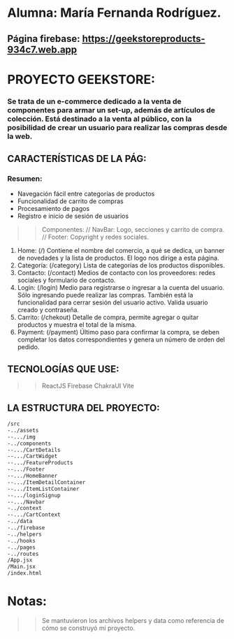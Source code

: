 # Alumna: María Fernanda Rodríguez.

## Página firebase: https://geekstoreproducts-934c7.web.app

# PROYECTO GEEKSTORE:
### Se trata de un e-commerce dedicado a la venta de componentes para armar un set-up, además de artículos de colección. Está destinado a la venta al público, con la posibilidad de crear un usuario para realizar las compras desde la web. 

## CARACTERÍSTICAS DE LA PÁG: 
### Resumen: 
- Navegación fácil entre categorías de productos
- Funcionalidad de carrito de compras
- Procesamiento de pagos
- Registro e inicio de sesión de usuarios

>> Componentes: 
// NavBar: Logo, secciones y carrito de compra. 
// Footer: Copyright y redes sociales.
1. Home: (/) Contiene el nombre del comercio, a qué se dedica, un banner de novedades y la lista de productos. El logo nos dirige a esta página. 
2. Categoría: (/category) Lista de categorías de los productos disponibles. 
3. Contacto: (/contact) Medios de contacto con los proveedores: redes sociales y formulario de contacto.
4. Login: (/login) Medio para registrarse o ingresar a la cuenta del usuario. Sólo ingresando puede realizar las compras. También está la funcionalidad para cerrar sesión del usuario activo. Valida usuario creado y contraseña.
5. Carrito: (/chekout) Detalle de compra, permite agregar o quitar productos y muestra el total de la misma. 
6. Payment: (/payment) Último paso para confirmar la compra, se deben completar los datos correspondientes y genera un número de orden del pedido. 

## TECNOLOGÍAS QUE USE: 
>> ReactJS
>> Firebase
>> ChakraUI
>> Vite

## LA ESTRUCTURA DEL PROYECTO:
```sh
/src
-../assets
--.../img
-../components
--.../CartDetails
--.../CartWidget
--.../FeatureProducts
--.../Footer
--.../HomeBanner
--.../ItemDetailContainer
--.../ItemListContainer
--.../loginSignup
--.../Navbar
-../context
--.../CartContext
-../data
-../firebase
-../helpers
-../hooks
-../pages
-../routes
/App.jsx
/Main.jsx
/index.html
```

# Notas:
>> Se mantuvieron los archivos helpers y data como referencia de cómo se construyó mi proyecto. 